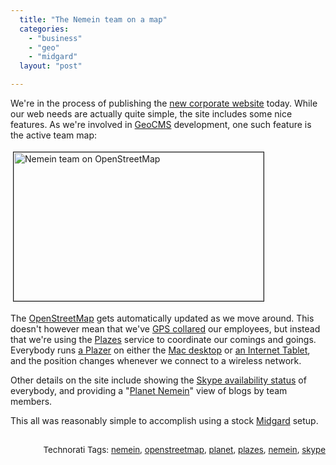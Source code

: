 ```yaml
---
  title: "The Nemein team on a map"
  categories: 
    - "business"
    - "geo"
    - "midgard"
  layout: "post"

---
```

<p>
We're in the process of publishing the <a href="http://nemein.com/">new corporate website</a> today. While our web needs are actually quite simple, the site includes some nice features. As we're involved in <a href="http://en.wikipedia.org/wiki/GeoCMS">GeoCMS</a> development, one such feature is the active team map:
</p><p>
<a href="https://s3.eu-central-1.amazonaws.com/bergie-iki-fi/nemein-team-openstreetmap-1.png"><img src="https://s3.eu-central-1.amazonaws.com/bergie-iki-fi/nemein-team-openstreetmap-1-tm.jpg" height="238" width="400" border="1" hspace="4" vspace="4" alt="Nemein team on OpenStreetMap" title="Nemein team on OpenStreetMap" /></a>
</p><p>
The <a href="http://www.openstreetmap.org/">OpenStreetMap</a> gets automatically updated as we move around. This doesn't however mean that we've <a href="http://gps.engadget.com/2004/08/24/global-pet-finder-gps-pet-collar/">GPS collared</a> our employees, but instead that we're using the <a href="http://plazes.com/home">Plazes</a> service to coordinate our comings and goings. Everybody runs <a href="http://plazes.com/tools">a Plazer</a> on either the <a href="http://plazes.com/tools/plazer">Mac desktop</a> or <a href="http://bergie.iki.fi/blog/plazes_on_the_n800/">an Internet Tablet</a>, and the position changes whenever we connect to a wireless network.
</p><p>
Other details on the site include showing the <a href="http://www.skype.com/intl/en/share/buttons/">Skype availability status</a> of everybody, and providing a &quot;<a href="http://nemein.com/en/news/planet/">Planet Nemein</a>&quot; view of blogs by team members.
</p><p>
This all was reasonably simple to accomplish using a stock <a href="http://www.midgard-project.org/">Midgard</a> setup.
</p><p style="text-align:right;">
<span style="font-size:10pt;">
<br />Technorati Tags: </span><span style="font-size:10pt;"><a href="http://www.technorati.com/tag/nemein">nemein</a></span><span style="font-size:10pt;">, </span><span style="font-size:10pt;"><a href="http://www.technorati.com/tag/openstreetmap">openstreetmap</a></span><span style="font-size:10pt;">, </span><span style="font-size:10pt;"><a href="http://www.technorati.com/tag/planet">planet</a></span><span style="font-size:10pt;">, </span><span style="font-size:10pt;"><a href="http://www.technorati.com/tag/plazes">plazes</a></span><span style="font-size:10pt;">, </span><span style="font-size:10pt;"><a href="http://www.technorati.com/tag/nemein">nemein</a></span><span style="font-size:10pt;">, </span><span style="font-size:10pt;"><a href="http://www.technorati.com/tag/skype">skype</a></span>
</p>

